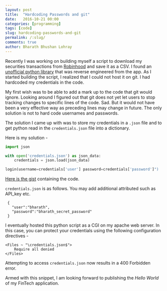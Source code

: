 ```yaml
---
layout: post
title:  "Hardcoding Passwords and git"
date:   2016-10-21 00:00
categories: [programming]
tags: [code]
slug: hardcoding-passwords-and-git
permalink: /:slug/
comments: true
author: Bharath Bhushan Lohray
---
```

Recently I was working on building myself a script to download my securities transactions from [Robinhood](http://share.robinhood.com/bharatl) and save it as a CSV. I found an [unofficial python library](https://github.com/Jamonek/Robinhood) that was reverse engineered from the app. As I started building the script, I realized that I could not host it on git. I had hardcoded my credentials in the code.

My first wish was to be able to add a mark up to the code that git would ignore. Looking around I figured out that git does not yet let users to stop tracking changes to specific lines of the code. Sad. But it would not have been a very effective way as preceding lines may change in future. The only solution is not to hard code usernames and passwords.

The solution I came up with was to store my credentials in a `.json` file and to get python read in the `credentials.json` file into a dictionary.

Here is my solution -

```python
import json

with open('credentials.json') as json_data:
    credentials = json.load(json_data)

login(username=credentials['user'] password=credentials['password']")
```
[Here is the gist](https://gist.github.com/lordloh/4a7047049a522570642fd9d941890222) containing the code.

`credentials.json` is as follows. You may add additional attributed such as API_key etc.

```
 {
   "user":"bharath",
   "password":"bharath_secret_password"
 }
```

I eventually hosted this python script as a CGI on my apache web server. In this case, you can protect your credentials using the following configuration directives -

```
<Files ~ "\credentials.json$">
	Require all denied
</Files>
```

Attempting to access `credentials.json` now results in a 400 Forbidden error.

Armed with this snippet, I am looking forward to publishing the _Hello World_ of my FinTech application. 
